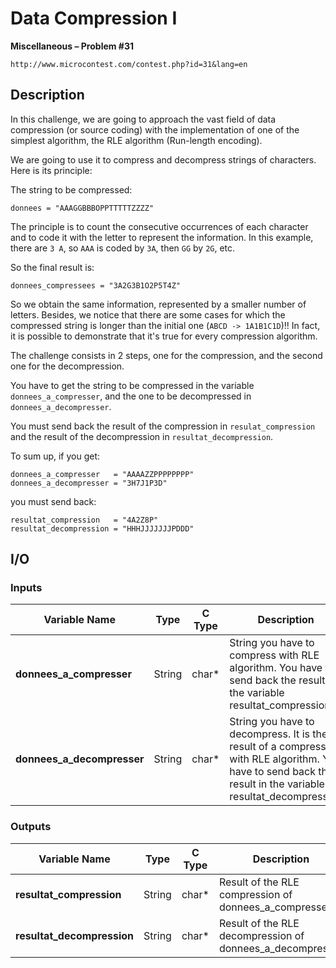 # Data Compression I

**Miscellaneous – Problem #31**

`http://www.microcontest.com/contest.php?id=31&lang=en`


## Description

In this challenge, we are going to approach the vast field of data compression
(or source coding) with the implementation of one of the simplest algorithm, the
RLE algorithm (Run-length encoding).

We are going to use it to compress and decompress strings of characters. Here is
its principle:

The string to be compressed:

```text
donnees = "AAAGGBBBOPPTTTTTZZZZ"
```

The principle is to count the consecutive occurrences of each character and to
code it with the letter to represent the information. In this example, there are
`3 A`, so `AAA` is coded by `3A`, then `GG` by `2G`, etc.

So the final result is:

```text
donnees_compressees = "3A2G3B1O2P5T4Z"
```

So we obtain the same information, represented by a smaller number of letters.
Besides, we notice that there are some cases for which the compressed string is
longer than the initial one (`ABCD -> 1A1B1C1D`)!! In fact, it is possible to
demonstrate that it's true for every compression algorithm.

The challenge consists in 2 steps, one for the compression, and the second one
for the decompression.

You have to get the string to be compressed in the variable
`donnees_a_compresser`, and the one to be decompressed in
`donnees_a_decompresser`.

You must send back the result of the compression in `resulat_compression` and
the result of the decompression in `resultat_decompression`.

To sum up, if you get:

```text
donnees_a_compresser   = "AAAAZZPPPPPPPP"
donnees_a_decompresser = "3H7J1P3D"
```

you must send back:

```text
resultat_compression   = "4A2Z8P"
resultat_decompression = "HHHJJJJJJJPDDD"
```


## I/O

### Inputs

| Variable Name              | Type   | C Type | Description                                                                                                                                                  |
| -------------------------- | ------ | ------ | ------------------------------------------------------------------------------------------------------------------------------------------------------------ |
| **donnees_a_compresser**   | String | char*  | String you have to compress with RLE algorithm. You have to send back the result in the variable resultat_compression                                        |
| **donnees_a_decompresser** | String | char*  | String you have to decompress. It is the result of a compression with RLE algorithm. You have to send back the result in the variable resultat_decompression |

### Outputs

| Variable Name              | Type   | C Type | Description                                               |
| -------------------------- | ------ | ------ | --------------------------------------------------------- |
| **resultat_compression**   | String | char*  | Result of the RLE compression of donnees_a_compresser     |
| **resultat_decompression** | String | char*  | Result of the RLE decompression of donnees_a_decompresser |
